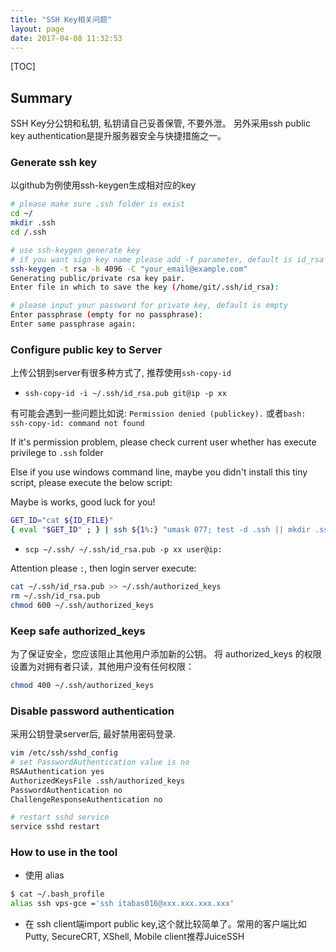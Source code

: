 ```yaml
---
title: "SSH Key相关问题"
layout: page
date: 2017-04-08 11:32:53
---
```


[TOC]

## Summary ##

SSH Key分公钥和私钥, 私钥请自己妥善保管, 不要外泄。
另外采用ssh public key authentication是提升服务器安全与快捷措施之一。

### Generate ssh key ###

以github为例使用ssh-keygen生成相对应的key

``` bash
# please make sure .ssh folder is exist
cd ~/
mkdir .ssh
cd /.ssh

# use ssh-keygen generate key
# if you want sign key name please add -f parameter, default is id_rsa
ssh-keygen -t rsa -b 4096 -C "your_email@example.com"
Generating public/private rsa key pair.
Enter file in which to save the key (/home/git/.ssh/id_rsa):

# please input your password for private key, default is empty
Enter passphrase (empty for no passphrase):
Enter same passphrase again:
```
### Configure public key to Server ###

上传公钥到server有很多种方式了, 推荐使用`ssh-copy-id`

* `ssh-copy-id -i ~/.ssh/id_rsa.pub git@ip -p xx`

有可能会遇到一些问题比如说: `Permission denied (publickey).` 或者`bash: ssh-copy-id: command not found`

If it's permission problem, please check current user whether has execute privilege to `.ssh` folder

Else if you use windows command line, maybe you didn't install this tiny script, please execute the below script:

Maybe is works, good luck for you!

``` bash
GET_ID="cat ${ID_FILE}"
{ eval "$GET_ID" ; } | ssh ${1%:} "umask 077; test -d .ssh || mkdir .ssh ; cat >> .ssh/authorized_keys" || exit 1
```

* `scp ~/.ssh/ ~/.ssh/id_rsa.pub -p xx user@ip:`

Attention please `:`, then login server execute:

```bash
cat ~/.ssh/id_rsa.pub >> ~/.ssh/authorized_keys
rm ~/.ssh/id_rsa.pub
chmod 600 ~/.ssh/authorized_keys
```

### Keep safe authorized_keys ###

为了保证安全，您应该阻止其他用户添加新的公钥。
将 authorized_keys 的权限设置为对拥有者只读，其他用户没有任何权限：

``` bash
chmod 400 ~/.ssh/authorized_keys
```

### Disable password authentication ###

采用公钥登录server后, 最好禁用密码登录.
``` bash 
vim /etc/ssh/sshd_config
# set PasswordAuthentication value is no
RSAAuthentication yes
AuthorizedKeysFile .ssh/authorized_keys
PasswordAuthentication no
ChallengeResponseAuthentication no

# restart sshd service
service sshd restart
```

### How to use in the tool ###

* 使用 alias

``` bash
$ cat ~/.bash_profile
alias ssh vps-gce ='ssh itabas016@xxx.xxx.xxx.xxx'
```

* 在 ssh client端import public key,这个就比较简单了。常用的客户端比如Putty, SecureCRT, XShell, Mobile client推荐JuiceSSH
